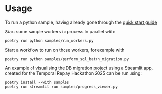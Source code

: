 # Usage

To run a python sample, having already gone through the [quick start guide](../README.md)

Start some sample workers to process in parallel with:

    poetry run python samples/run_workers.py

Start a workflow to run on those workers, for example with

    poetry run python samples/perform_sql_batch_migration.py

An example of visualising the DB migration project using a Streamlit app, created for the Temporal Replay Hackathon 2025 can be run using:

    poetry install --with samples
    poetry run streamlit run samples/progress_viewer.py
